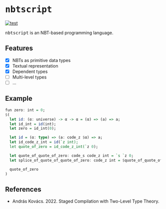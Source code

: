 # <samp>nbtscript</samp>

[![test](https://github.com/intsuc/nbtscript/actions/workflows/test.yml/badge.svg)](https://github.com/intsuc/nbtscript/actions/workflows/test.yml)

<samp>nbtscript</samp> is an NBT-based programming language.

## Features

- [x] NBTs as primitive data types
- [x] Textual representation
- [x] Dependent types
- [ ] Multi-level types
- [ ] ...

## Example

```hs
fun zero: int = 0;
$(
  let id: (α: universe) -> α -> α = (α) => (a) => a;
  let id_int = id(int);
  let zero = id_int(0);

  let id = (α: type) => (a: code_z $α) => a;
  let id_code_z_int = id(`z int);
  let quote_of_zero = id_code_z_int(`z 0);

  let quote_of_quote_of_zero: code_s code_z int = `s `z 0;
  let splice_of_quote_of_quote_of_zero: code_z int = $quote_of_quote_of_zero;

  quote_of_zero
)
```

## References

- András Kovács. 2022. Staged Compilation with Two-Level Type Theory.
